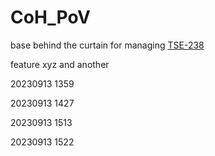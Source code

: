# CoH_PoV
base behind the curtain for managing [TSE-238](https://opsera.atlassian.net/browse/TSE-238)

feature xyz and another 

20230913 1359

20230913 1427

20230913 1513

20230913 1522
